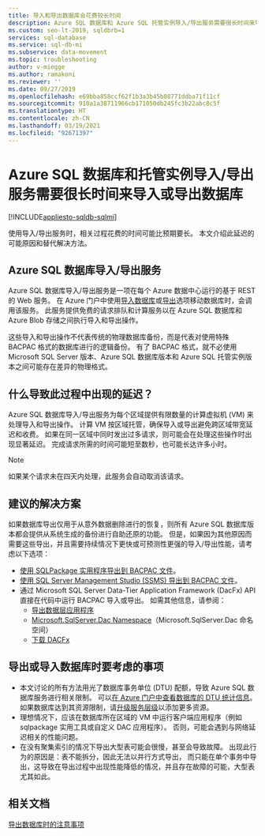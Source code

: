 ```yaml
---
title: 导入和导出数据库会花费较长时间
description: Azure SQL 数据库和 Azure SQL 托管实例导入/导出服务需要很长时间来导入或导出数据库
ms.custom: seo-lt-2019, sqldbrb=1
services: sql-database
ms.service: sql-db-mi
ms.subservice: data-movement
ms.topic: troubleshooting
author: v-miegge
ms.author: ramakoni
ms.reviewer: ''
ms.date: 09/27/2019
ms.openlocfilehash: e69bba858ccf62f1b3a3b45b08771ddba71f11cf
ms.sourcegitcommit: 910a1a38711966cb171050db245fc3b22abc8c5f
ms.translationtype: HT
ms.contentlocale: zh-CN
ms.lasthandoff: 03/19/2021
ms.locfileid: "92671397"
---
```

# <a name="azure-sql-database-and-managed-instance-importexport-service-takes-a-long-time-to-import-or-export-a-database"></a>Azure SQL 数据库和托管实例导入/导出服务需要很长时间来导入或导出数据库

[!INCLUDE[appliesto-sqldb-sqlmi](../includes/appliesto-sqldb-sqlmi.md)]

使用导入/导出服务时，相关过程花费的时间可能比预期要长。 本文介绍此延迟的可能原因和替代解决方法。

## <a name="azure-sql-database-importexport-service"></a>Azure SQL 数据库导入/导出服务

Azure SQL 数据库导入/导出服务是一项在每个 Azure 数据中心运行的基于 REST 的 Web 服务。 在 Azure 门户中使用[导入数据库](database-import.md#using-azure-portal)或[导出](./database-import.md#using-azure-portal)选项移动数据库时，会调用该服务。 此服务提供免费的请求排队和计算服务以在 Azure SQL 数据库和 Azure Blob 存储之间执行导入和导出操作。

这些导入和导出操作不代表传统的物理数据库备份，而是代表对使用特殊 BACPAC 格式的数据库进行的逻辑备份。 有了 BACPAC 格式，就不必使用 Microsoft SQL Server 版本、Azure SQL 数据库版本和 Azure SQL 托管实例版本之间可能存在差异的物理格式。

## <a name="what-causes-delays-in-the-process"></a>什么导致此过程中出现的延迟？

Azure SQL 数据库导入/导出服务为每个区域提供有限数量的计算虚拟机 (VM) 来处理导入和导出操作。 计算 VM 按区域托管，确保导入或导出避免跨区域带宽延迟和收费。 如果在同一区域中同时发出过多请求，则可能会在处理这些操作时出现显著延迟。 完成请求所需的时间可能短至数秒，也可能长达许多小时。

> [!NOTE]
> 如果某个请求未在四天内处理，此服务会自动取消该请求。

## <a name="recommended-solutions"></a>建议的解决方案

如果数据库导出仅用于从意外数据删除进行的恢复，则所有 Azure SQL 数据库版本都会提供从系统生成的备份进行自助还原的功能。 但是，如果因为其他原因而需要这些导出，并且需要持续情况下更快或可预测性更强的导入/导出性能，请考虑以下选项：

* [使用 SQLPackage 实用程序导出到 BACPAC 文件](./database-export.md#sqlpackage-utility)。
* [使用 SQL Server Management Studio (SSMS) 导出到 BACPAC 文件](./database-export.md#sql-server-management-studio-ssms)。
* 通过 Microsoft SQL Server Data-Tier Application Framework (DacFx) API 直接在代码中运行 BACPAC 导入或导出。 如需其他信息，请参阅：
  * [导出数据层应用程序](/sql/relational-databases/data-tier-applications/export-a-data-tier-application)
  * [Microsoft.SqlServer.Dac Namespace](/dotnet/api/microsoft.sqlserver.dac)（Microsoft.SqlServer.Dac 命名空间）
  * [下载 DACFx](https://www.microsoft.com/download/details.aspx?id=55713)

## <a name="things-to-consider-when-you-export-or-import-a-database"></a>导出或导入数据库时要考虑的事项

* 本文讨论的所有方法用光了数据库事务单位 (DTU) 配额，导致 Azure SQL 数据库服务进行相关限制。 可以[在 Azure 门户中查看数据库的 DTU 统计信息](./monitor-tune-overview.md#azure-sql-database-and-azure-sql-managed-instance-resource-monitoring)。 如果数据库达到其资源限制，请[升级服务层级](./scale-resources.md)以添加更多资源。
* 理想情况下，应该在数据库所在区域的 VM 中运行客户端应用程序（例如 sqlpackage 实用工具或自定义 DAC 应用程序）。 否则，可能会遇到与网络延迟相关的性能问题。
* 在没有聚集索引的情况下导出大型表可能会很慢，甚至会导致故障。 出现此行为的原因是：表不能拆分，因此无法以并行方式导出， 而只能在单个事务中导出，这导致在导出过程中出现性能降低的情况，并且存在故障的可能，大型表尤其如此。


## <a name="related-documents"></a>相关文档

[导出数据库时的注意事项](./database-export.md#considerations)